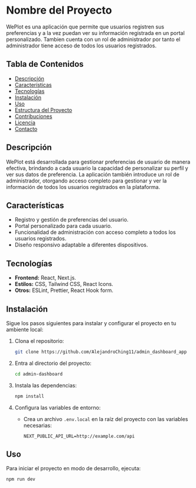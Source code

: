 # Nombre del Proyecto

WePlot es una aplicación que permite que usuarios registren sus preferencias y a la vez puedan ver su información registrada en un portal personalizado. Tambien cuenta con un rol de administrador por tanto el administrador tiene acceso de todos los usuarios registrados.

## Tabla de Contenidos

- [Descripción](#descripción)
- [Características](#características)
- [Tecnologías](#tecnologías)
- [Instalación](#instalación)
- [Uso](#uso)
- [Estructura del Proyecto](#estructura-del-proyecto)
- [Contribuciones](#contribuciones)
- [Licencia](#licencia)
- [Contacto](#contacto)

## Descripción

WePlot está desarrollada para gestionar preferencias de usuario de manera efectiva, brindando a cada usuario la capacidad de personalizar su perfil y ver sus datos de preferencia. La aplicación también introduce un rol de administrador, otorgando acceso completo para gestionar y ver la información de todos los usuarios registrados en la plataforma.

## Características

- Registro y gestión de preferencias del usuario.
- Portal personalizado para cada usuario.
- Funcionalidad de administración con acceso completo a todos los usuarios registrados.
- Diseño responsivo adaptable a diferentes dispositivos.

## Tecnologías

- **Frontend:** React, Next.js.
- **Estilos:** CSS, Tailwind CSS, React Icons.
- **Otros:** ESLint, Prettier, React Hook form.

## Instalación

Sigue los pasos siguientes para instalar y configurar el proyecto en tu ambiente local:

1. Clona el repositorio:
    ```bash
    git clone https://github.com/AlejandroChing11/admin_dashboard_app
    ```

2. Entra al directorio del proyecto:
    ```bash
    cd admin-dashboard
    ```

3. Instala las dependencias:
    ```bash
    npm install
    ```

4. Configura las variables de entorno:
   - Crea un archivo `.env.local` en la raíz del proyecto con las variables necesarias:
     ```
     NEXT_PUBLIC_API_URL=http://example.com/api
     ```

## Uso

Para iniciar el proyecto en modo de desarrollo, ejecuta:

```bash
npm run dev
```


